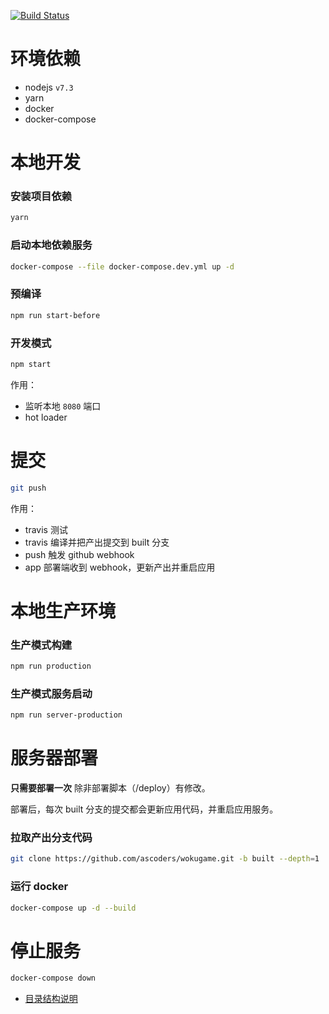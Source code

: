 <a href="https://travis-ci.org/ascoders/wokugame"><img src="https://img.shields.io/travis/ascoders/wokugame/master.svg?style=flat" alt="Build Status"></a>

# 环境依赖

- nodejs `v7.3`
- yarn
- docker
- docker-compose

# 本地开发

### 安装项目依赖

```bash
yarn
```

### 启动本地依赖服务

```bash
docker-compose --file docker-compose.dev.yml up -d
```

### 预编译

```bash
npm run start-before
```

### 开发模式

```bash
npm start
```

作用：

- 监听本地 `8080` 端口
- hot loader

# 提交

```bash
git push
```

作用：

- travis 测试
- travis 编译并把产出提交到 built 分支
- push 触发 github webhook
- app 部署端收到 webhook，更新产出并重启应用

# 本地生产环境

### 生产模式构建

```bash
npm run production
```

### 生产模式服务启动

```bash
npm run server-production
```

# 服务器部署

**只需要部署一次** 除非部署脚本（/deploy）有修改。

部署后，每次 built 分支的提交都会更新应用代码，并重启应用服务。

### 拉取产出分支代码

```bash
git clone https://github.com/ascoders/wokugame.git -b built --depth=1
```

### 运行 docker

```bash
docker-compose up -d --build
```

# 停止服务

```bash
docker-compose down
```

- [目录结构说明](docs/directory.md)